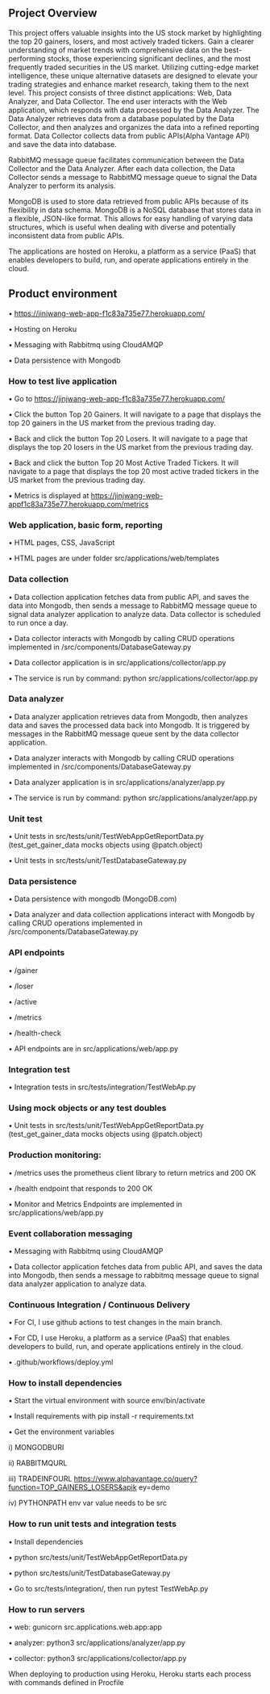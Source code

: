 ## Project Overview
This project offers valuable insights into the US stock market by highlighting the top 20
gainers, losers, and most actively traded tickers. Gain a clearer understanding of market
trends with comprehensive data on the best-performing stocks, those experiencing
significant declines, and the most frequently traded securities in the US market. Utilizing
cutting-edge market intelligence, these unique alternative datasets are designed to elevate
your trading strategies and enhance market research, taking them to the next level.
This project consists of three distinct applications: Web, Data Analyzer, and Data Collector.
The end user interacts with the Web application, which responds with data processed by
the Data Analyzer. The Data Analyzer retrieves data from a database populated by the Data
Collector, and then analyzes and organizes the data into a refined reporting format. Data
Collector collects data from public APIs(Alpha Vantage API) and save the data into
database.

RabbitMQ message queue facilitates communication between the Data Collector and the
Data Analyzer. After each data collection, the Data Collector sends a message to RabbitMQ
message queue to signal the Data Analyzer to perform its analysis.

MongoDB is used to store data retrieved from public APIs because of its flexibility in data
schema. MongoDB is a NoSQL database that stores data in a flexible, JSON-like format.
This allows for easy handling of varying data structures, which is useful when dealing with
diverse and potentially inconsistent data from public APIs.

The applications are hosted on Heroku, a platform as a service (PaaS) that enables
developers to build, run, and operate applications entirely in the cloud.
## Product environment
• https://jinjwang-web-app-f1c83a735e77.herokuapp.com/

• Hosting on Heroku

• Messaging with Rabbitmq using CloudAMQP

• Data persistence with Mongodb

### How to test live application
• Go to https://jinjwang-web-app-f1c83a735e77.herokuapp.com/

• Click the button Top 20 Gainers. It will navigate to a page that displays the top
20 gainers in the US market from the previous trading day.

• Back and click the button Top 20 Losers. It will navigate to a page that displays
the top 20 losers in the US market from the previous trading day.

• Back and click the button Top 20 Most Active Traded Tickers. It will navigate to a
page that displays the top 20 most active traded tickers in the US market from
the previous trading day.

• Metrics is displayed at https://jinjwang-web-appf1c83a735e77.herokuapp.com/metrics

### Web application, basic form, reporting
• HTML pages, CSS, JavaScript

• HTML pages are under folder src/applications/web/templates
### Data collection
• Data collection application fetches data from public API, and saves the data into
Mongodb, then sends a message to RabbitMQ message queue to signal data
analyzer application to analyze data. Data collector is scheduled to run once a
day.

• Data collector interacts with Mongodb by calling CRUD operations implemented
in /src/components/DatabaseGateway.py

• Data collector application is in src/applications/collector/app.py

• The service is run by command: python src/applications/collector/app.py
### Data analyzer
• Data analyzer application retrieves data from Mongodb, then analyzes data and
saves the processed data back into Mongodb. It is triggered by messages in the
RabbitMQ message queue sent by the data collector application.

• Data analyzer interacts with Mongodb by calling CRUD operations implemented
in /src/components/DatabaseGateway.py

• Data analyzer application is in src/applications/analyzer/app.py

• The service is run by command: python src/applications/analyzer/app.py
### Unit test
• Unit tests in src/tests/unit/TestWebAppGetReportData.py (test_get_gainer_data
mocks objects using @patch.object)

• Unit tests in src/tests/unit/TestDatabaseGateway.py
### Data persistence
• Data persistence with mongodb (MongoDB.com)

• Data analyzer and data collection applications interact with Mongodb by calling
CRUD operations implemented in /src/components/DatabaseGateway.py
### API endpoints
• /gainer

• /loser

• /active

• /metrics

• /health-check

• API endpoints are in src/applications/web/app.py
### Integration test
• Integration tests in src/tests/integration/TestWebAp.py
### Using mock objects or any test doubles
• Unit tests in src/tests/unit/TestWebAppGetReportData.py (test_get_gainer_data
mocks objects using @patch.object)
### Production monitoring:
• /metrics uses the prometheus client library to return metrics and 200 OK

• /health endpoint that responds to 200 OK

• Monitor and Metrics Endpoints are implemented in src/applications/web/app.py
### Event collaboration messaging
• Messaging with Rabbitmq using CloudAMQP

• Data collector application fetches data from public API, and saves the data into
Mongodb, then sends a message to rabbitmq message queue to signal data
analyzer application to analyze data.
### Continuous Integration / Continuous Delivery
• For CI, I use github actions to test changes in the main branch.

• For CD, I use Heroku, a platform as a service (PaaS) that enables developers to
build, run, and operate applications entirely in the cloud.

• .github/workflows/deploy.yml
### How to install dependencies
• Start the virtual environment with source env/bin/activate

• Install requirements with pip install -r requirements.txt

• Get the environment variables

i) MONGODBURI

ii) RABBITMQURL

iii) TRADEINFOURL
https://www.alphavantage.co/query?function=TOP_GAINERS_LOSERS&apik
ey=demo

iv) PYTHONPATH env var value needs to be src
### How to run unit tests and integration tests
• Install dependencies

• python src/tests/unit/TestWebAppGetReportData.py

• python src/tests/unit/TestDatabaseGateway.py

• Go to src/tests/integration/, then run pytest TestWebAp.py
### How to run servers
• web: gunicorn src.applications.web.app:app

• analyzer: python3 src/applications/analyzer/app.py

• collector: python3 src/applications/collector/app.py

When deploying to production using Heroku, Heroku starts each process with
commands defined in Procfile